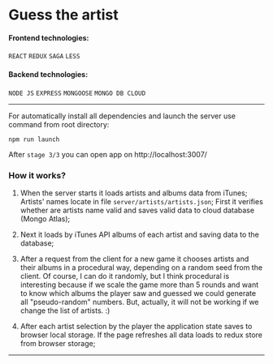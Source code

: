 # Guess the artist 

#### Frontend technologies:
`REACT`
`REDUX`
`SAGA`
`LESS`

#### Backend technologies:
`NODE JS`
`EXPRESS`
`MONGOOSE`
`MONGO DB CLOUD`

***

For automatically install all dependencies and launch the server use command from root directory:

`npm run launch`

After `stage 3/3` you can open app on http://localhost:3007/

### How it works?

1. When the server starts it loads artists and albums data from iTunes; Artists' names locate in file `server/artists/artists.json`; First it verifies whether are artists name valid and saves valid data to cloud database (Mongo Atlas);

2. Next it loads by iTunes API albums of each artist and saving data to the database;

3. After a request from the client for a new game it chooses artists and their albums in a procedural way, depending on a random seed from the client. Of course, I can do it randomly, but I think procedural is interesting
   because if we scale the game more than 5 rounds and want to know which albums the player saw and guessed we could generate all "pseudo-random" numbers. But, actually, it will not be working if we change the list of artists. :)
4. After each artist selection by the player the application state saves to browser local storage. If the page refreshes all data loads to redux store from browser storage;

***
